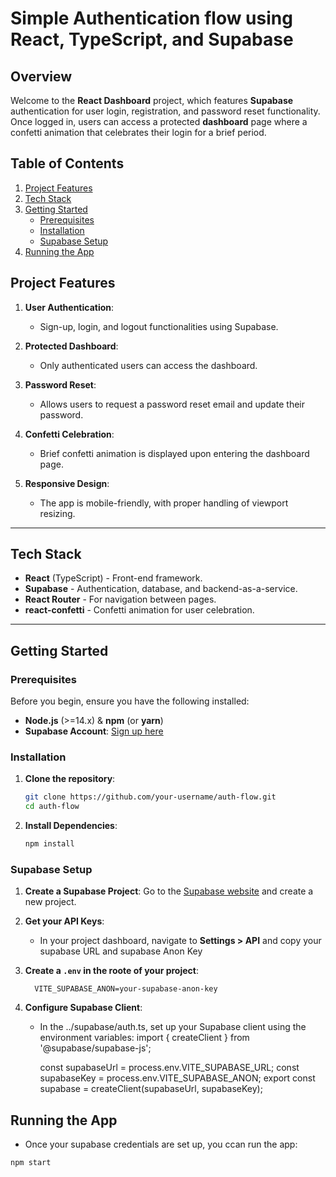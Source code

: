 # Simple Authentication flow using React, TypeScript, and Supabase

## Overview

Welcome to the **React Dashboard** project, which features **Supabase** authentication for user login, registration, and password reset functionality. Once logged in, users can access a protected **dashboard** page where a confetti animation that celebrates their login for a brief period.

## Table of Contents
1. [Project Features](#project-features)
2. [Tech Stack](#tech-stack)
3. [Getting Started](#getting-started)
    - [Prerequisites](#prerequisites)
    - [Installation](#installation)
    - [Supabase Setup](#supabase-setup)
4. [Running the App](#running-the-app)

## Project Features

1. **User Authentication**: 
   - Sign-up, login, and logout functionalities using Supabase.
   
2. **Protected Dashboard**:
   - Only authenticated users can access the dashboard.
   
3. **Password Reset**:
   - Allows users to request a password reset email and update their password.
   
4. **Confetti Celebration**:
   - Brief confetti animation is displayed upon entering the dashboard page.

5. **Responsive Design**: 
   - The app is mobile-friendly, with proper handling of viewport resizing.

---

## Tech Stack

- **React** (TypeScript) - Front-end framework.
- **Supabase** - Authentication, database, and backend-as-a-service.
- **React Router** - For navigation between pages.
- **react-confetti** - Confetti animation for user celebration.

---

## Getting Started

### Prerequisites

Before you begin, ensure you have the following installed:

- **Node.js** (>=14.x) & **npm** (or **yarn**)
- **Supabase Account**: [Sign up here](https://supabase.io/)

### Installation

1. **Clone the repository**:
   ```bash
   git clone https://github.com/your-username/auth-flow.git
   cd auth-flow

2. **Install Dependencies**:
   ```bash
   npm install

### Supabase Setup

  1. **Create a Supabase Project**: Go to the [Supabase website](https://supabase.io/) and create a new project.

  2. **Get your API Keys**:
      - In your project dashboard, navigate to **Settings > API** and copy your supabase URL and supabase Anon Key
  
  3. **Create a ```.env``` in the roote of your project**:
        ```VITE_SUPABASE_URL=your-supabase-url
          VITE_SUPABASE_ANON=your-supabase-anon-key
        ```
  
  4. **Configure Supabase Client**:
      - In the ../supabase/auth.ts, set up your Supabase client using the environment variables:
          import { createClient } from '@supabase/supabase-js';

          const supabaseUrl = process.env.VITE_SUPABASE_URL;
          const supabaseKey = process.env.VITE_SUPABASE_ANON;
          export const supabase = createClient(supabaseUrl, supabaseKey);

  ## Running the App

  - Once your supabase credentials are set up, you ccan run the app:
  ```bash
  npm start